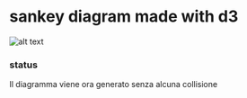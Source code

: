 # sankey diagram made with d3
![alt text](https://raw.githubusercontent.com/edoardo-mileto/d3.js_projects/master/sankey_d3js/Diagram.png)
### status
Il diagramma viene ora generato senza alcuna collisione
